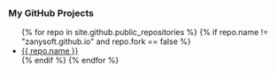 ### My GitHub Projects
<ul>
  {% for repo in site.github.public_repositories %}
    {% if repo.name != "zanysoft.github.io" and repo.fork == false %}
      <li><a href="{{ repo.html_url }}">{{ repo.name }}</a></li>
    {% endif %}
  {% endfor %}
</ul>

